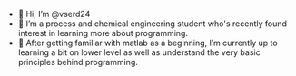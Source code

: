 - 👋 Hi, I’m @vserd24
- 👀 I’m a process and chemical engineering student who's recently found interest in learning more about programming. 
- 🌱 After getting familiar with matlab as a beginning, I’m currently up to learning a bit on lower level as well as understand the very basic principles behind programming.

<!---
vserd24/vserd24 is a ✨ special ✨ repository because its `README.md` (this file) appears on your GitHub profile.
You can click the Preview link to take a look at your changes.
--->

